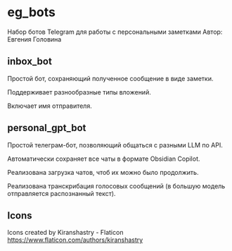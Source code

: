# eg_bots
Набор ботов Telegram для работы с персональными заметками
Автор: Евгения Головина


## inbox_bot
Простой бот, сохраняющий полученное сообщение в виде заметки.

Поддерживает разнообразные типы вложений.

Включает имя отправителя.


## personal_gpt_bot
Простой телеграм-бот, позволяющий общаться с разными LLM по API.

Автоматически сохраняет все чаты в формате Obsidian Copilot.

Реализована загрузка чатов, чтоб их можно было продолжить.

Реализована транскрибация голосовых сообщений (в большую модель отправляется распознанный текст).


## Icons
Icons created by Kiranshastry - Flaticon
https://www.flaticon.com/authors/kiranshastry
